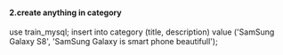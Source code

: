 #### 2.create anything in category
use train_mysql;
insert into category (title, description)
value ('SamSung Galaxy S8', 'SamSung Galaxy is smart phone beautifull');

